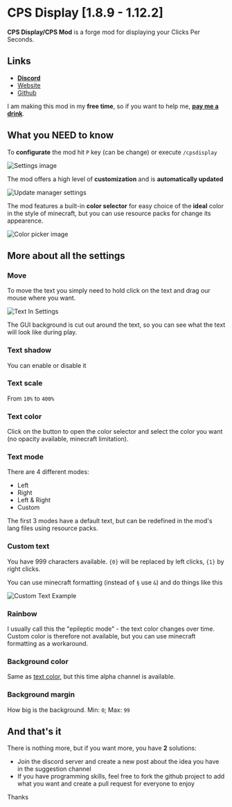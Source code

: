 # CPS Display [1.8.9 - 1.12.2]

**CPS Display/CPS Mod** is a forge mod for displaying your Clicks Per Seconds.

## Links
- [**Discord**](https://discord.gg/d7S4fyRUZR)
- [Website](https://cpsdisplay.github.io)
- [Github](https://github.com/CPSDisplay/cpsdisplay)

I am making this mod in my **free time**, so if you want to help me, [**pay me a drink**](https://www.paypal.com/donate/?hosted_button_id=ZZ2T95G9H72YE).

## What you NEED to know

To **configurate** the mod hit `P` key (can be change) or execute `/cpsdisplay`

![Settings image](https://cpsdisplay.github.io/assets/images/mod/settings.png)

The mod offers a high level of **customization** and is **automatically updated**

![Update manager settings](https://cpsdisplay.github.io/assets/images/mod/update_manager_settings.png)

The mod features a built-in **color selector** for easy choice of the **ideal** color in the style of minecraft, but you can use resource packs for change its appearence.

![Color picker image](https://cpsdisplay.github.io/assets/images/mod/colorpicker.png)

## More about all the settings

### Move
To move the text you simply need to hold click on the text and drag our mouse where you want.

![Text In Settings](https://cpsdisplay.github.io/assets/images/mod/text_in_settings.png)

The GUI background is cut out around the text, so you can see what the text will look like during play.

### Text shadow

You can enable or disable it

### Text scale

From `10%` to `400%`

### Text color

Click on the button to open the color selector and select the color you want (no opacity available, minecraft limitation). 

### Text mode

There are 4 different modes:
- Left
- Right
- Left & Right
- Custom

The first 3 modes have a default text, but can be redefined in the mod's lang files using resource packs.

### Custom text

You have 999 characters available. `{0}` will be replaced by left clicks, `{1}` by right clicks.

You can use minecraft formatting (instead of `§` use `&`) and do things like this

![Custom Text Example](https://cpsdisplay.github.io/assets/images/mod/custom_text_example.png)

### Rainbow

I usually call this the "epileptic mode" - the text color changes over time. Custom color is therefore not available, but you can use minecraft formatting as a workaround.

### Background color

Same as [text color](#text-color), but this time alpha channel is available.

### Background margin

How big is the background. Min: `0`; Max: `99`

## And that's it

There is nothing more, but if you want more, you have **2** solutions:
- Join the discord server and create a new post about the idea you have in the suggestion channel
- If you have programming skills, feel free to fork the github project to add what you want and create a pull request for everyone to enjoy


Thanks